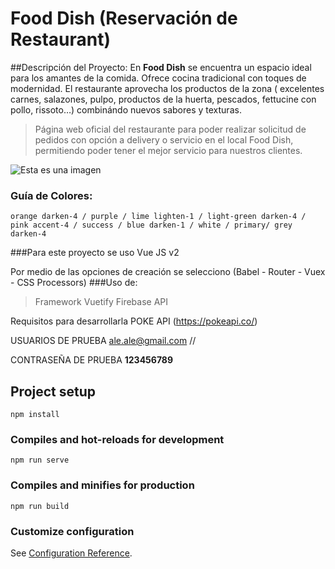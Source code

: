 # Food Dish (Reservación de Restaurant)

##Descripción del Proyecto:
En **Food Dish** se encuentra un espacio ideal para los amantes de la comida. Ofrece cocina tradicional con toques de modernidad. El restaurante aprovecha los productos de la zona ( excelentes carnes, salazones, pulpo, productos de la huerta, pescados, fettucine con pollo, rissoto…) combinándo nuevos sabores y texturas.

>Página web oficial del restaurante para poder realizar solicitud de pedidos con opción a delivery o servicio en el local Food Dish, permitiendo poder tener el mejor servicio para nuestros clientes.

![Esta es una imagen](https://myoctocat.com/assets/images/octocats/octocat-17.png)

### Guía de Colores:
```
orange darken-4 / purple / lime lighten-1 / light-green darken-4 / pink accent-4 / success / blue darken-1 / white / primary/ grey darken-4
```

###Para este proyecto se uso Vue JS v2

Por medio de las opciones de creación se selecciono (Babel - Router - Vuex - CSS Processors)
###Uso de:
>Framework Vuetify
>Firebase
>API

Requisitos para desarrollarla
POKE API (https://pokeapi.co/)

USUARIOS DE PRUEBA
ale.ale@gmail.com //

CONTRASEÑA DE PRUEBA
**123456789**

## Project setup
```
npm install
```

### Compiles and hot-reloads for development
```
npm run serve
```

### Compiles and minifies for production
```
npm run build
```

### Customize configuration
See [Configuration Reference](https://cli.vuejs.org/config/).
